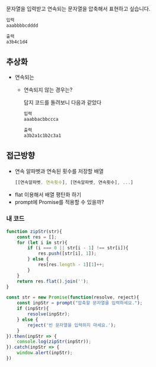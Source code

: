 문자열을 입력받고 연속되는 문자열을 압축해서 표현하고 싶습니다.
```js
입력
aaabbbbcdddd

출력
a3b4c1d4
```
## 추상화
* 연속되는
    * 연속되지 않는 경우는?

        답지 코드를 돌려보니 다음과 같았다
        ```js
        입력
        aaabbacbbccca

        출력
        a3b2a1c1b2c3a1
        ```
## 접근방향
* 연속 알파벳과 연속된 횟수를 저장할 배열
    ```js
    [[연속알파벳. 연속횟수], [연속알파벳, 연속횟수], ...]
    ```
* flat 이용해서 배열 평탄화 하기
* prompt에 Promise를 적용할 수 있을까?
### 내 코드
```js
function zipStr(str){
    const res = [];
    for (let i in str){
        if (i === 0 || str[i - 1] !== str[i]){
            res.push([str[i], 1]);
        } else {
            res[res.length - 1][1]++;
        }
    }
    return res.flat().join('');
}

const str = new Promise(function(resolve, reject){
    const inpStr = prompt("압축할 문자열을 입력하세요.");
    if (inpStr){
        resolve(inpStr);
    } else {
        reject('빈 문자열을 입력하지 마세요.');
    }
}).then(inpStr => {
    console.log(zipStr(inpStr));
}).catch(inpStr => {
    window.alert(inpStr);
})
```